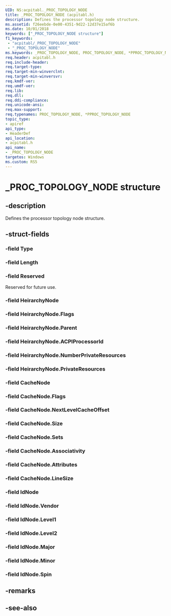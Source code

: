 ```yaml
---
UID: NS:acpitabl._PROC_TOPOLOGY_NODE
title: _PROC_TOPOLOGY_NODE (acpitabl.h)
description: Defines the processor topology node structure.
ms.assetid: f26eebde-0e00-4351-9d22-12d37e15af6b
ms.date: 10/01/2018
keywords: ["_PROC_TOPOLOGY_NODE structure"]
f1_keywords:
 - "acpitabl/_PROC_TOPOLOGY_NODE"
 - "_PROC_TOPOLOGY_NODE"
ms.keywords: _PROC_TOPOLOGY_NODE, PROC_TOPOLOGY_NODE, *PPROC_TOPOLOGY_NODE, 
req.header: acpitabl.h
req.include-header:
req.target-type:
req.target-min-winverclnt:
req.target-min-winversvr:
req.kmdf-ver:
req.umdf-ver:
req.lib:
req.dll:
req.ddi-compliance:
req.unicode-ansi:
req.max-support:
req.typenames: PROC_TOPOLOGY_NODE, *PPROC_TOPOLOGY_NODE
topic_type: 
- apiref
api_type: 
- HeaderDef
api_location: 
- acpitabl.h
api_name: 
- _PROC_TOPOLOGY_NODE
targetos: Windows
ms.custom: RS5
---
```


# _PROC_TOPOLOGY_NODE structure

## -description

Defines the processor topology node structure.

## -struct-fields

### -field Type
 
### -field Length
 
### -field Reserved

Reserved for future use.
 
### -field HeirarchyNode
 
### -field HeirarchyNode.Flags
 
### -field HeirarchyNode.Parent
 
### -field HeirarchyNode.ACPIProcessorId
 
### -field HeirarchyNode.NumberPrivateResources
 
### -field HeirarchyNode.PrivateResources
 
### -field CacheNode
 
### -field CacheNode.Flags
 
### -field CacheNode.NextLevelCacheOffset
 
### -field CacheNode.Size
 
### -field CacheNode.Sets
 
### -field CacheNode.Associativity
 
### -field CacheNode.Attributes
 
### -field CacheNode.LineSize
 
### -field IdNode
 
### -field IdNode.Vendor
 
### -field IdNode.Level1
 
### -field IdNode.Level2
 
### -field IdNode.Major
 
### -field IdNode.Minor
 
### -field IdNode.Spin
 

## -remarks

## -see-also
